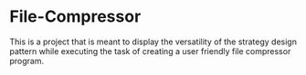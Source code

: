 # File-Compressor
This is a project that is meant to display the versatility of the strategy design pattern while executing the task of creating a user friendly file compressor program.
